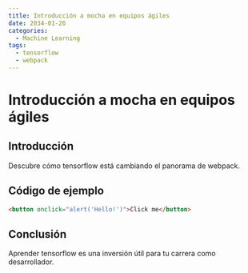 ```yaml
---
title: Introducción a mocha en equipos ágiles
date: 2034-01-26
categories:
  - Machine Learning
tags:
  - tensorflow
  - webpack
---
```


# Introducción a mocha en equipos ágiles

## Introducción

Descubre cómo tensorflow está cambiando el panorama de webpack.

## Código de ejemplo

```html
<button onclick="alert('Hello!')">Click me</button>
```

## Conclusión

Aprender tensorflow es una inversión útil para tu carrera como desarrollador.
